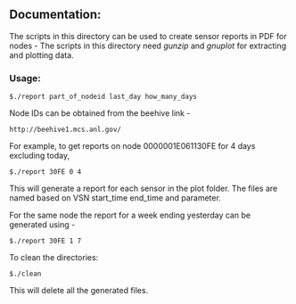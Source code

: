 ## Documentation:

The scripts in this directory can be used to create sensor reports in PDF for nodes - 
The scripts in this directory need *gunzip* and *gnuplot* for extracting and plotting data. 

### Usage: 

`$./report part_of_nodeid last_day how_many_days`

Node IDs can be obtained from the beehive link - 

`http://beehive1.mcs.anl.gov/`

For example, to get reports on node 0000001E061130FE for 4 days excluding today, 

`$./report 30FE 0 4`

This will generate a report for each sensor in the plot folder. The files are named 
based on VSN start_time end_time and parameter. 

For the same node the report for a week ending yesterday can be generated using - 

`$./report 30FE 1 7`

To clean the directories: 

`$./clean`

This will delete all the generated files. 

